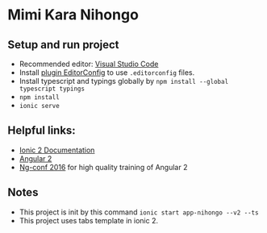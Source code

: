 # Mimi Kara Nihongo

## Setup and run project
- Recommended editor: [Visual Studio Code](https://code.visualstudio.com/f?utm_expid=101350005-17.ZUysucFlStyPwU4hcu0waA.5&utm_referrer=https%3A%2F%2Fwww.google.com.sg%2F)
- Install [plugin EditorConfig](http://editorconfig.org/) to use ```.editorconfig``` files.
- Install typescript and typings globally by ```npm install --global typescript typings```
- ```npm install```
- ```ionic serve```

## Helpful links:
- [Ionic 2 Documentation](http://ionicframework.com/docs/v2/)
- [Angular 2](https://angular.io/)
- [Ng-conf 2016](https://www.youtube.com/watch?v=J5Bvy4KhIs0&list=PLOETEcp3DkCq788xapkP_OU-78jhTf68j)
for high quality training of Angular 2

## Notes
- This project is init by this command ```ionic start app-nihongo --v2 --ts```
- This project uses tabs template in ionic 2. 
